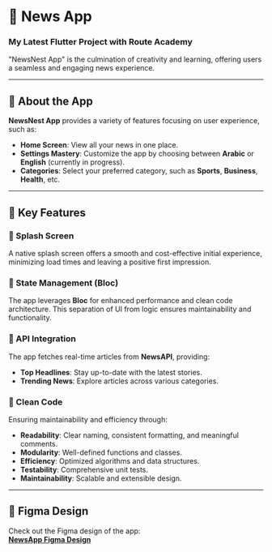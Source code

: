 
# **📰 News App**

### **My Latest Flutter Project with Route Academy**  
"NewsNest App" is the culmination of creativity and learning, offering users a seamless and engaging news experience.  

---

## **🔴 About the App**  
**NewsNest App** provides a variety of features focusing on user experience, such as:  

- **Home Screen**: View all your news in one place.  
- **Settings Mastery**: Customize the app by choosing between **Arabic** or **English** (currently in progress).  
- **Categories**: Select your preferred category, such as **Sports**, **Business**, **Health**, etc.  

---

## **🔴 Key Features**  

### **🔹 Splash Screen**  
A native splash screen offers a smooth and cost-effective initial experience, minimizing load times and leaving a positive first impression.  

### **🔹 State Management (Bloc)**  
The app leverages **Bloc** for enhanced performance and clean code architecture. This separation of UI from logic ensures maintainability and functionality.  

### **🔹 API Integration**  
The app fetches real-time articles from **NewsAPI**, providing:  
- **Top Headlines**: Stay up-to-date with the latest stories.  
- **Trending News**: Explore articles across various categories.  

### **🔹 Clean Code**  
Ensuring maintainability and efficiency through:  
- **Readability**: Clear naming, consistent formatting, and meaningful comments.  
- **Modularity**: Well-defined functions and classes.  
- **Efficiency**: Optimized algorithms and data structures.  
- **Testability**: Comprehensive unit tests.  
- **Maintainability**: Scalable and extensible design.  

---

## **🔴 Figma Design**  
Check out the Figma design of the app:  
[**NewsApp Figma Design**](https://www.figma.com/design/48e1711YXW0PJRPkvzCDIy/News-App?m=auto&t=Qm7yRGOdr2Ctlm8p-1)  
